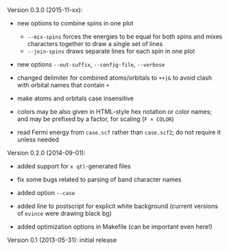 Version 0.3.0 (2015-11-xx):

 * new options to combine spins in one plot
   * `--mix-spins` forces the energies to be equal for both spins and
     mixes characters together to draw a single set of lines
   * `--join-spins` draws separate lines for each spin in one plot

 * new options `--out-suffix`, `--config-file`, `--verbose`

 * changed delimiter for combined atoms/orbitals to `++|&` to avoid
   clash with orbital names that contain `+`

 * make atoms and orbitals case insensitive

 * colors may be also given in HTML-style hex notation or color names;
   and may be prefixed by a factor, for scaling (`F × COLOR`)

 * read Fermi energy from `case.scf` rather than `case.scf2`; do not
   require it unless needed


Version 0.2.0 (2014-09-01):

 * added support for `x qtl`-generated files

 * fix some bugs related to parsing of band character names

 * added option `--case`

 * added line to postscript for explicit white background
   (current versions of `evince` were drawing black bg)

 * added optimization options in Makefile (can be important even here!)


Version 0.1 (2013-05-31): initial release
